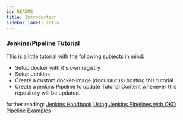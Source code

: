 ```yaml
---
id: README
title: Introduction
sidebar_label: Intro
---
```


### Jenkins/Pipeline Tutorial

This is a little tutorial with the following subjects in mind:

- Setup docker with it's own registry
- Setup Jenkins
- Create a custom docker-image (docusaurus) hosting this tutorial
- Create a jenkins Pipeline to update Tutorial Content whenever this repository will be updated.

further reading:
[Jenkins Handbook](https://jenkins.io/doc/book/)
[Using Jenkins Pipelines with OKD](https://github.com/openshift/origin/tree/master/examples/jenkins/pipeline)
[Pipeline Examples](https://jenkins.io/doc/pipeline/examples/)

